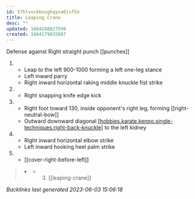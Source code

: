 ```yaml
---
id: 57hlvvckbusgkqyva0jsf5o
title: Leaping Crane
desc: ""
updated: 1684180027599
created: 1684179835887
---
```


Defense against Right straight punch
[[punches]]

1. - Leap to the left 900-1000 forming a left one-leg stance
   - Left inward parry
   - Right inward horizontal raking middle knuckle fist strike
2. - Right snapping knife edge kick
3. - Right foot toward 130, inside opponent's right leg, forming [[right-neutral-bow]]
   - Outward downward diagonal [[hobbies.karate.kenpo.single-techniques.right-back-knuckle]] to the left kidney
4. - Right inward horizontal elbow strike
   - Left inward hooking heel palm strike
5. - [[cover-right-before-left]]

[//begin]: # "Autogenerated link references for markdown compatibility"
[hobbies.karate.kenpo.web-of-knowledge.punches]: ../web-of-knowledge/hobbies.karate.kenpo.web-of-knowledge.punches "Punches"
[hobbies.karate.kenpo.single-techniques.neutral-bow.right]: ../single-techniques/hobbies.karate.kenpo.single-techniques.neutral-bow.right "Right Neutral Bow"
[hobbies.karate.kenpo.single-techniques.right-back-knuckle]: ../single-techniques/hobbies.karate.kenpo.single-techniques.right-back-knuckle "Right Back Knuckle"
[hobbies.karate.kenpo.single-techniques.cover-right-before-left]: ../single-techniques/hobbies.karate.kenpo.single-techniques.cover-right-before-left "Cover Right before Left"
[//end]: # "Autogenerated link references"

> - [](..\belts\hobbies.karate.kenpo.belts.3-purple.md)
>   - 3. [[leaping-crane]]

_Backlinks last generated 2023-06-03 15:06:18_

